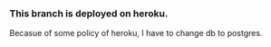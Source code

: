 ### This branch is deployed on heroku.
Becasue of some policy of heroku, I have to change db to postgres.